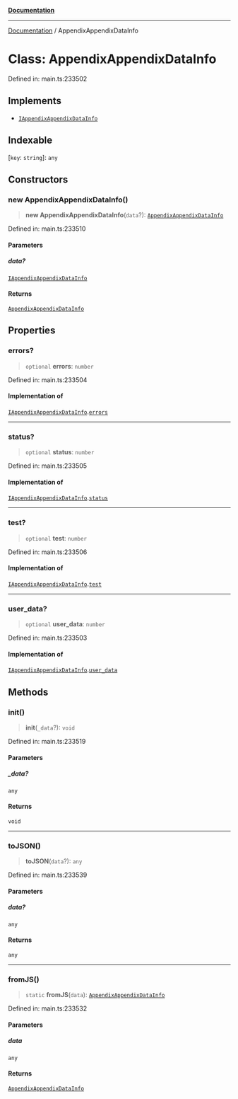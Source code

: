 [**Documentation**](../README.md)

***

[Documentation](../README.md) / AppendixAppendixDataInfo

# Class: AppendixAppendixDataInfo

Defined in: main.ts:233502

## Implements

- [`IAppendixAppendixDataInfo`](../interfaces/IAppendixAppendixDataInfo.md)

## Indexable

\[`key`: `string`\]: `any`

## Constructors

### new AppendixAppendixDataInfo()

> **new AppendixAppendixDataInfo**(`data`?): [`AppendixAppendixDataInfo`](AppendixAppendixDataInfo.md)

Defined in: main.ts:233510

#### Parameters

##### data?

[`IAppendixAppendixDataInfo`](../interfaces/IAppendixAppendixDataInfo.md)

#### Returns

[`AppendixAppendixDataInfo`](AppendixAppendixDataInfo.md)

## Properties

### errors?

> `optional` **errors**: `number`

Defined in: main.ts:233504

#### Implementation of

[`IAppendixAppendixDataInfo`](../interfaces/IAppendixAppendixDataInfo.md).[`errors`](../interfaces/IAppendixAppendixDataInfo.md#errors)

***

### status?

> `optional` **status**: `number`

Defined in: main.ts:233505

#### Implementation of

[`IAppendixAppendixDataInfo`](../interfaces/IAppendixAppendixDataInfo.md).[`status`](../interfaces/IAppendixAppendixDataInfo.md#status)

***

### test?

> `optional` **test**: `number`

Defined in: main.ts:233506

#### Implementation of

[`IAppendixAppendixDataInfo`](../interfaces/IAppendixAppendixDataInfo.md).[`test`](../interfaces/IAppendixAppendixDataInfo.md#test)

***

### user\_data?

> `optional` **user\_data**: `number`

Defined in: main.ts:233503

#### Implementation of

[`IAppendixAppendixDataInfo`](../interfaces/IAppendixAppendixDataInfo.md).[`user_data`](../interfaces/IAppendixAppendixDataInfo.md#user_data)

## Methods

### init()

> **init**(`_data`?): `void`

Defined in: main.ts:233519

#### Parameters

##### \_data?

`any`

#### Returns

`void`

***

### toJSON()

> **toJSON**(`data`?): `any`

Defined in: main.ts:233539

#### Parameters

##### data?

`any`

#### Returns

`any`

***

### fromJS()

> `static` **fromJS**(`data`): [`AppendixAppendixDataInfo`](AppendixAppendixDataInfo.md)

Defined in: main.ts:233532

#### Parameters

##### data

`any`

#### Returns

[`AppendixAppendixDataInfo`](AppendixAppendixDataInfo.md)
